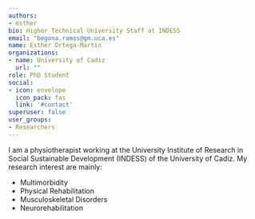 ```yaml
---
authors:
- esther
bio: Higher Technical University Staff at INDESS
email: "begona.ramos@gm.uca.es"
name: Esther Ortega-Martin
organizations:
- name: University of Cadiz
  url: ""
role: PhD Student
social:
- icon: envelope
  icon_pack: fas
  link: '#contact'
superuser: false
user_groups:
- Researchers
---
```


I am a physiotherapist working at the University Institute of Research in Social Sustainable Development (INDESS) of the University of Cadiz. My research interest are mainly:

+ Multimorbidity
+ Physical Rehabilitation
+ Musculoskeletal Disorders
+ Neurorehabilitation
